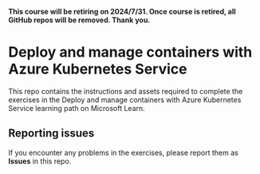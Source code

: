 **This course will be retiring on  **2024/7/31**.  Once course is retired, all GitHub repos will be removed. Thank you.**

# Deploy and manage containers with Azure Kubernetes Service

This repo contains the instructions and assets required to complete the exercises in the  Deploy and manage containers with Azure Kubernetes Service learning path on Microsoft Learn.
## Reporting issues
If you encounter any problems in the exercises, please report them as **Issues** in this repo.
